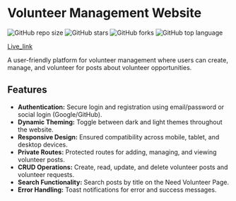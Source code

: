 # Volunteer Management Website

![GitHub repo size](https://img.shields.io/github/repo-size/Shakil4432/UnityServe)
![GitHub stars](https://img.shields.io/github/stars/Shakil4432/UnityServe?style=social)
![GitHub forks](https://img.shields.io/github/forks/Shakil4432/UnityServe?style=social)
![GitHub top language](https://img.shields.io/github/languages/top/Shakil4432/UnityServe)

[Live_link](https://volunteer-auth-206ee.web.app/)

A user-friendly platform for volunteer management where users can create, manage, and volunteer for posts about volunteer opportunities.

## Features

- **Authentication:** Secure login and registration using email/password or social login (Google/GitHub).
- **Dynamic Theming:** Toggle between dark and light themes throughout the website.
- **Responsive Design:** Ensured compatibility across mobile, tablet, and desktop devices.
- **Private Routes:** Protected routes for adding, managing, and viewing volunteer posts.
- **CRUD Operations:** Create, read, update, and delete volunteer posts and volunteer requests.
- **Search Functionality:** Search posts by title on the Need Volunteer Page.
- **Error Handling:** Toast notifications for error and success messages.
  
